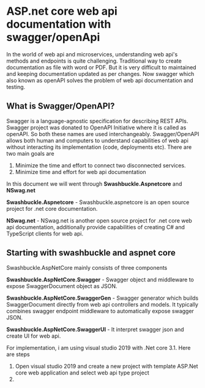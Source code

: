 # ASP.net core web api documentation with swagger/openApi
In the world of web api and microservices, understanding web api's methods and endpoints is quite challenging. Traditional way to create documentation as file with word or PDF. But it is very difficult to maintained and keeping documentation updated as per changes. Now swagger which also known as openAPI solves the problem of web api documentation and testing.

## What is Swagger/OpenAPI?
Swagger is a language-agnostic specification for describing REST APIs. Swagger project was donated to OpenAPI Initiative where it is called as openAPI. So both these names are used interchangeably. Swagger/OpenAPI allows both human and computers to understand capabilities of web api without interacting its implementation (code, deployments etc). There are two main goals are

1. Minimize the time and effort to connect two disconnected services. 
2. Minimize time and effort for web api documentation

In this document we will went through <b>Swashbuckle.Aspnetcore</b> and <b>NSwag.net</b>

<b>Swashbuckle.Aspnetcore</b> - Swashbuckle.aspnetcore is an open source project for .net core documentation.

<b>NSwag.net</b> - NSwag.net is another open source project for .net core web api documentation, additionally provide capabilities of creating C# and TypeScript clients for web api.

## Starting with swashbuckle and aspnet core
Swashbuckle.AspNetCore mainly consists of three components

<b>Swashbuckle.AspNetCore.Swagger</b> - Swagger object and middleware to expose SwaggerDocument object as JSON.

<b>Swashbuckle.AspNetCore.SwaggerGen</b> - Swagger generator which builds SwaggerDocument directly from web api controllers and models. It typically combines swagger endpoint middleware to automatically expose swagger JSON.

<b>Swashbuckle.AspNetCore.SwaggerUI</b> - It interpret swagger json and create UI for web api.

For implementation, i am using visual studio 2019 with .Net core 3.1. Here are steps 

1. Open visual studio 2019 and create a new project with template ASP.Net core web application and select web api type project
2. 
